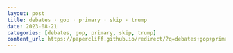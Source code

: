 ```yaml
---
layout: post
title: debates · gop · primary · skip · trump
date: 2023-08-21
categories: [debates, gop, primary, skip, trump]
content_url: https://papercliff.github.io/redirect/?q=debates+gop+primary+skip+trump&tbs=cdr:1,cd_min:8/20/2023,cd_max:8/22/2023
---
```

